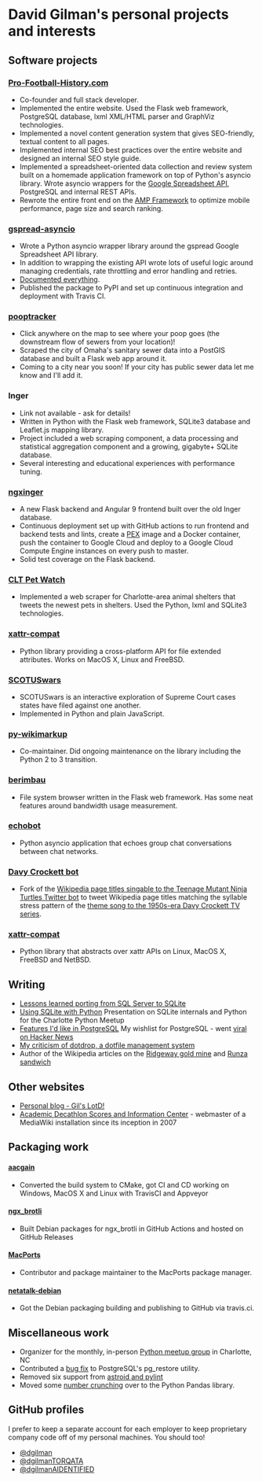 # David Gilman's personal projects and interests
## Software projects

### [Pro-Football-History.com](https://pro-football-history.com)
* Co-founder and full stack developer.
* Implemented the entire website. Used the Flask web framework, PostgreSQL database, lxml XML/HTML parser and GraphViz technologies.
* Implemented a novel content generation system that gives SEO-friendly, textual content to all pages.
* Implemented internal SEO best practices over the entire website and designed an internal SEO style guide.
* Implemented a spreadsheet-oriented data collection and review system built on a homemade application framework on top of Python's asyncio library. Wrote asyncio wrappers for the [Google Spreadsheet API](https://github.com/dgilman/gspread_asyncio), PostgreSQL and internal REST APIs.
* Rewrote the entire front end on the [AMP Framework](https://amp.dev/) to optimize mobile performance, page size and search ranking.

### [gspread-asyncio](https://pypi.org/project/gspread-asyncio/)
* Wrote a Python asyncio wrapper library around the gspread Google Spreadsheet API library.
* In addition to wrapping the existing API wrote lots of useful logic around managing credentials, rate throttling and error handling and retries.
* [Documented everything](https://gspread-asyncio.readthedocs.io/en/latest/).
* Published the package to PyPI and set up continuous integration and deployment with Travis CI.

### [pooptracker](https://poop.gilslotd.com/?city=omaha)
* Click anywhere on the map to see where your poop goes (the downstream flow of sewers from your location)!
* Scraped the city of Omaha's sanitary sewer data into a PostGIS database and built a Flask web app around it.
* Coming to a city near you soon! If your city has public sewer data let me know and I'll add it.

### Inger
* Link not available - ask for details!
* Written in Python with the Flask web framework, SQLite3 database and Leaflet.js mapping library.
* Project included a web scraping component, a data processing and statistical aggregation component and a growing, gigabyte+ SQLite database.
* Several interesting and educational experiences with performance tuning.

### [ngxinger](https://github.com/dgilman/ngxinger/)
* A new Flask backend and Angular 9 frontend built over the old Inger database.
* Continuous deployment set up with GitHub actions to run frontend and backend tests and lints, create a [PEX](https://github.com/pantsbuild/pex) image and a Docker container, push the container to Google Cloud and deploy to a Google Cloud Compute Engine instances on every push to master.
* Solid test coverage on the Flask backend.

### [CLT Pet Watch](https://github.com/dgilman/petwatch)
* Implemented a web scraper for Charlotte-area animal shelters that tweets the newest pets in shelters. Used the Python, lxml and SQLite3 technologies.

### [xattr-compat](https://github.com/dgilman/xattr-compat)
* Python library providing a cross-platform API for file extended attributes. Works on MacOS X, Linux and FreeBSD.

### [SCOTUSwars](https://scotuswars.gilslotd.com/)
* SCOTUSwars is an interactive exploration of Supreme Court cases states have filed against one another.
* Implemented in Python and plain JavaScript.

### [py-wikimarkup](https://github.com/dgilman/py-wikimarkup)
* Co-maintainer. Did ongoing maintenance on the library including the Python 2 to 3 transition.

### [berimbau](https://github.com/dgilman/berimbau)
* File system browser written in the Flask web framework. Has some neat features around bandwidth usage measurement.

### [echobot](https://github.com/dgilman/echobot)
* Python asyncio application that echoes group chat conversations between chat networks.

### [Davy Crockett bot](https://github.com/dgilman/tmnt_wikipedia_bot)
* Fork of the [Wikipedia page titles singable to the Teenage Mutant Ninja Turtles Twitter bot](https://twitter.com/wiki_tmnt) to tweet Wikipedia page titles matching the syllable stress pattern of the [theme song to the 1950s-era Davy Crockett TV series](https://www.youtube.com/watch?v=txcRQedoEyY).

### [xattr-compat](https://github.com/dgilman/xattr-compat)
* Python library that abstracts over xattr APIs on Linux, MacOS X, FreeBSD and NetBSD.

## Writing
* [Lessons learned porting from SQL Server to SQLite](https://gilslotd.com/blog/lessons_learned_porting_sql_server_sqlite)
* [Using SQLite with Python](https://dgilman.github.io/sqlite_python/) Presentation on SQLite internals and Python for the Charlotte Python Meetup
* [Features I'd like in PostgreSQL](https://gilslotd.com/blog/features_id_postgresql) My wishlist for PostgreSQL - went [viral on Hacker News](https://news.ycombinator.com/item?id=34560332)
* [My criticism of dotdrop, a dotfile management system](https://gilslotd.com/blog/my_criticism_dotdrop_dotfile_management_system)
* Author of the Wikipedia articles on the [Ridgeway gold mine](https://en.wikipedia.org/wiki/Ridgeway_Mine) and [Runza sandwich](https://en.wikipedia.org/wiki/Runza)

## Other websites
* [Personal blog - Gil's LotD!](https://gilslotd.com/blog)
* [Academic Decathlon Scores and Information Center](https://acadecscores.gilslotd.com/wiki/Main_Page) - webmaster of a MediaWiki installation since its inception in 2007

## Packaging work
#### [aacgain](https://github.com/dgilman/aacgain)
* Converted the build system to CMake, got CI and CD working on Windows, MacOS X and Linux with TravisCI and Appveyor
#### [ngx\_brotli](https://github.com/dgilman/nginx/releases)
* Built Debian packages for ngx\_brotli in GitHub Actions and hosted on GitHub Releases
#### [MacPorts](https://www.macports.org/)
* Contributor and package maintainer to the MacPorts package manager.
#### [netatalk-debian](https://github.com/dgilman/netatalk-debian)
* Got the Debian packaging building and publishing to GitHub via travis.ci.

## Miscellaneous work
* Organizer for the monthly, in-person [Python meetup group](https://www.meetup.com/python-charlotte/) in Charlotte, NC
* Contributed a [bug fix](https://commitfest.postgresql.org/28/2568/) to PostgreSQL's pg\_restore utility.
* Removed six support from [astroid and pylint](https://github.com/PyCQA/astroid/pull/864)
* Moved some [number crunching](https://github.com/dgilman/pandas_stats) over to the Python Pandas library.

## GitHub profiles
I prefer to keep a separate account for each employer to keep proprietary company code off of my personal machines. You should too!
* [@dgilman](https://github.com/dgilman)
* [@dgilmanTORQATA](https://github.com/dgilmanTORQATA)
* [@dgilmanAIDENTIFIED](https://github.com/dgilmanAIDENTIFIED)
